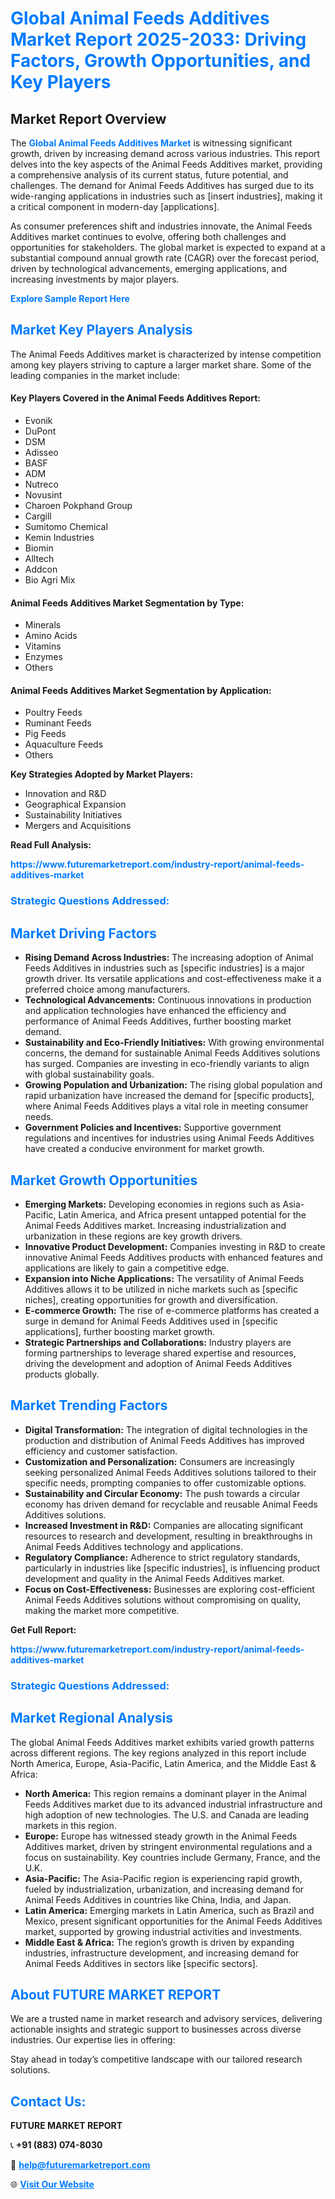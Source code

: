 <h1 style="color: #007BFF;">Global Animal Feeds Additives Market Report 2025-2033: Driving Factors, Growth Opportunities, and Key Players</h1>

<section id="overview">
<h2>Market Report Overview</h2>
<p>The <a href="https://www.futuremarketreport.com/industry-report/animal-feeds-additives-market" style="color: #007BFF; text-decoration: none;"><strong>Global Animal Feeds Additives Market</strong></a> is witnessing significant growth, driven by increasing demand across various industries. This report delves into the key aspects of the Animal Feeds Additives market, providing a comprehensive analysis of its current status, future potential, and challenges. The demand for Animal Feeds Additives has surged due to its wide-ranging applications in industries such as [insert industries], making it a critical component in modern-day [applications].</p>
<p>As consumer preferences shift and industries innovate, the Animal Feeds Additives market continues to evolve, offering both challenges and opportunities for stakeholders. The global market is expected to expand at a substantial compound annual growth rate (CAGR) over the forecast period, driven by technological advancements, emerging applications, and increasing investments by major players.</p>
</section>

<section id="overview">
<p><a href="https://www.futuremarketreport.com/request-sample/reportId=96620" style="color: #007BFF; text-decoration: none;"><strong>Explore Sample Report Here</strong></a></p>
</section>

<section id="key-players">
<h2 style="color: #007BFF;">Market Key Players Analysis</h2>
<p>The Animal Feeds Additives market is characterized by intense competition among key players striving to capture a larger market share. Some of the leading companies in the market include:</p>
<h4>Key Players Covered in the Animal Feeds Additives Report:</h4>
<ul><li>Evonik</li><li>DuPont</li><li>DSM</li><li>Adisseo</li><li>BASF</li><li>ADM</li><li>Nutreco</li><li>Novusint</li><li>Charoen Pokphand Group</li><li>Cargill</li><li>Sumitomo Chemical</li><li>Kemin Industries</li><li>Biomin</li><li>Alltech</li><li>Addcon</li><li>Bio Agri Mix</li></ul>
<h4>Animal Feeds Additives Market Segmentation by Type:</h4>
<ul><li>Minerals</li><li>Amino Acids</li><li>Vitamins</li><li>Enzymes</li><li>Others</li></ul>

<h4>Animal Feeds Additives Market Segmentation by Application:</h4>
<ul><li>Poultry Feeds</li><li>Ruminant Feeds</li><li>Pig Feeds</li><li>Aquaculture Feeds</li><li>Others</li></ul>
<p><strong>Key Strategies Adopted by Market Players:</strong></p>
<ul>
<li>Innovation and R&D</li>
<li>Geographical Expansion</li>
<li>Sustainability Initiatives</li>
<li>Mergers and Acquisitions</li>
</ul>
</section>

<section>
<p><strong>Read Full Analysis: </strong></p><a href="https://www.futuremarketreport.com/industry-report/animal-feeds-additives-market" style="color: #007BFF; text-decoration: none;"><strong>https://www.futuremarketreport.com/industry-report/animal-feeds-additives-market</strong></a>
<h3 style="color: #007BFF;">Strategic Questions Addressed:</h3>
</section>

<section id="driving-factors">
<h2 style="color: #007BFF;">Market Driving Factors</h2>
<ul>
<li><strong>Rising Demand Across Industries:</strong> The increasing adoption of Animal Feeds Additives in industries such as [specific industries] is a major growth driver. Its versatile applications and cost-effectiveness make it a preferred choice among manufacturers.</li>
<li><strong>Technological Advancements:</strong> Continuous innovations in production and application technologies have enhanced the efficiency and performance of Animal Feeds Additives, further boosting market demand.</li>
<li><strong>Sustainability and Eco-Friendly Initiatives:</strong> With growing environmental concerns, the demand for sustainable Animal Feeds Additives solutions has surged. Companies are investing in eco-friendly variants to align with global sustainability goals.</li>
<li><strong>Growing Population and Urbanization:</strong> The rising global population and rapid urbanization have increased the demand for [specific products], where Animal Feeds Additives plays a vital role in meeting consumer needs.</li>
<li><strong>Government Policies and Incentives:</strong> Supportive government regulations and incentives for industries using Animal Feeds Additives have created a conducive environment for market growth.</li>
</ul>
</section>

<section id="growth-opportunities">
<h2 style="color: #007BFF;">Market Growth Opportunities</h2>
<ul>
<li><strong>Emerging Markets:</strong> Developing economies in regions such as Asia-Pacific, Latin America, and Africa present untapped potential for the Animal Feeds Additives market. Increasing industrialization and urbanization in these regions are key growth drivers.</li>
<li><strong>Innovative Product Development:</strong> Companies investing in R&D to create innovative Animal Feeds Additives products with enhanced features and applications are likely to gain a competitive edge.</li>
<li><strong>Expansion into Niche Applications:</strong> The versatility of Animal Feeds Additives allows it to be utilized in niche markets such as [specific niches], creating opportunities for growth and diversification.</li>
<li><strong>E-commerce Growth:</strong> The rise of e-commerce platforms has created a surge in demand for Animal Feeds Additives used in [specific applications], further boosting market growth.</li>
<li><strong>Strategic Partnerships and Collaborations:</strong> Industry players are forming partnerships to leverage shared expertise and resources, driving the development and adoption of Animal Feeds Additives products globally.</li>
</ul>
</section>

<section id="trending-factors">
<h2 style="color: #007BFF;">Market Trending Factors</h2>
<ul>
<li><strong>Digital Transformation:</strong> The integration of digital technologies in the production and distribution of Animal Feeds Additives has improved efficiency and customer satisfaction.</li>
<li><strong>Customization and Personalization:</strong> Consumers are increasingly seeking personalized Animal Feeds Additives solutions tailored to their specific needs, prompting companies to offer customizable options.</li>
<li><strong>Sustainability and Circular Economy:</strong> The push towards a circular economy has driven demand for recyclable and reusable Animal Feeds Additives solutions.</li>
<li><strong>Increased Investment in R&D:</strong> Companies are allocating significant resources to research and development, resulting in breakthroughs in Animal Feeds Additives technology and applications.</li>
<li><strong>Regulatory Compliance:</strong> Adherence to strict regulatory standards, particularly in industries like [specific industries], is influencing product development and quality in the Animal Feeds Additives market.</li>
<li><strong>Focus on Cost-Effectiveness:</strong> Businesses are exploring cost-efficient Animal Feeds Additives solutions without compromising on quality, making the market more competitive.</li>
</ul>
</section>

<section>
<p><strong>Get Full Report: </strong></p><a href="https://www.futuremarketreport.com/industry-report/animal-feeds-additives-market" style="color: #007BFF; text-decoration: none;"><strong>https://www.futuremarketreport.com/industry-report/animal-feeds-additives-market</strong></a>
<h3 style="color: #007BFF;">Strategic Questions Addressed:</h3>
</section>


<section id="regional-analysis">
<h2 style="color: #007BFF;">Market Regional Analysis</h2>
<p>The global Animal Feeds Additives market exhibits varied growth patterns across different regions. The key regions analyzed in this report include North America, Europe, Asia-Pacific, Latin America, and the Middle East & Africa:</p>
<ul>
<li><strong>North America:</strong> This region remains a dominant player in the Animal Feeds Additives market due to its advanced industrial infrastructure and high adoption of new technologies. The U.S. and Canada are leading markets in this region.</li>
<li><strong>Europe:</strong> Europe has witnessed steady growth in the Animal Feeds Additives market, driven by stringent environmental regulations and a focus on sustainability. Key countries include Germany, France, and the U.K.</li>
<li><strong>Asia-Pacific:</strong> The Asia-Pacific region is experiencing rapid growth, fueled by industrialization, urbanization, and increasing demand for Animal Feeds Additives in countries like China, India, and Japan.</li>
<li><strong>Latin America:</strong> Emerging markets in Latin America, such as Brazil and Mexico, present significant opportunities for the Animal Feeds Additives market, supported by growing industrial activities and investments.</li>
<li><strong>Middle East & Africa:</strong> The region’s growth is driven by expanding industries, infrastructure development, and increasing demand for Animal Feeds Additives in sectors like [specific sectors].</li>
</ul>
</section>

<footer>
<h2 style="color: #007BFF;">About FUTURE MARKET REPORT</h2>
<p>We are a trusted name in market research and advisory services, delivering actionable insights and strategic support to businesses across diverse industries. Our expertise lies in offering:</p>

<p>Stay ahead in today’s competitive landscape with our tailored research solutions.</p>

<h2 style="color: #007BFF;">Contact Us:</h2>
<p><strong>FUTURE MARKET REPORT</strong></p>
<p>📞 <strong>+91 (883) 074-8030</strong></p>
<p>📧 <strong><a href="mailto:help@futuremarketreport.com" style="color: #007BFF;">help@futuremarketreport.com</a></strong></p>
<p>🌐 <strong><a href="https://www.futuremarketreport.com/" style="color: #007BFF;">Visit Our Website</a></strong></p>
</footer>